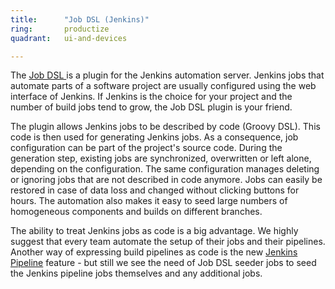 ```yaml
---
title:      "Job DSL (Jenkins)"
ring:       productize
quadrant:   ui-and-devices

---
```

The [Job DSL ](https://wiki.jenkins-ci.org/display/JENKINS/Job+DSL+Plugin)is a plugin for the Jenkins automation server. Jenkins jobs that automate parts of a software project are usually configured using the web interface of Jenkins. If Jenkins is the choice for your project and the number of build jobs tend to grow, the Job DSL plugin is your friend.

The plugin allows Jenkins jobs to be described by code (Groovy DSL). This code is then used for generating Jenkins jobs. As a consequence, job configuration can be part of the project's source code. During the generation step, existing jobs are synchronized, overwritten or left alone, depending on the configuration. The same configuration manages deleting or ignoring jobs that are not described in code anymore. Jobs can easily be restored in case of data loss and changed without clicking buttons for hours. The automation also makes it easy to seed large numbers of homogeneous components and builds on different branches.

The ability to treat Jenkins jobs as code is a big advantage. We highly suggest that every team automate the setup of their jobs and their pipelines. Another way of expressing build pipelines as code is the new [Jenkins Pipeline](https://jenkins.io/doc/book/pipeline/) feature - but still we see the need of Job DSL seeder jobs to seed the Jenkins pipeline jobs themselves and any additional jobs.

